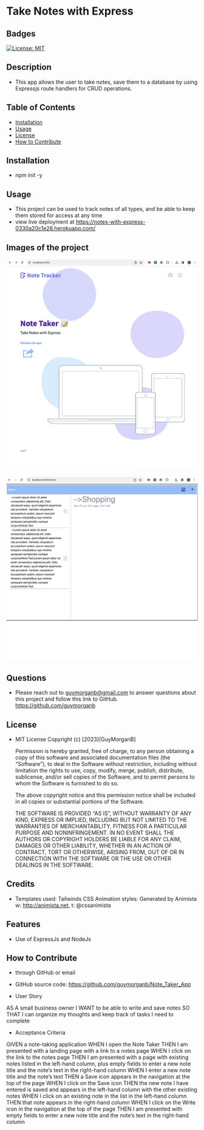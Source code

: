 
  # Take Notes with Express

  ## Badges
  [![License: MIT](https://img.shields.io/badge/License-MIT-blue.svg)](https://opensource.org/licenses/MIT)

  ## Description
  - This app allows the user to take notes, save them to a database by using Expressjs route handlers for CRUD operations.
  
  ## Table of Contents
  - [Installation](#installation)
  - [Usage](#usage)
  - [License](#license)
  - [How to Contribute](#how-to-contribute)
  
  ## Installation
  - npm init -y
  
  ## Usage
  - This project can be used to track notes of all types, and be able to keep them stored for access at any time
  - view live deployment at https://notes-with-express-0330a20c1e26.herokuapp.com/

  ## Images of the project
  ![step 1](https://github.com/guymorganb/Note_Taker_App/blob/main/public/styles/Screenshot%202023-06-23%20at%201.44.51%20PM.png?raw=true)

  ![step 2](https://github.com/guymorganb/Note_Taker_App/blob/main/public/styles/Screenshot%202023-06-23%20at%201.47.05%20PM.png?raw=true)
  
  ## Questions
  - Please reach out to guymorganb@gmail.com to answer questions about this project and follow this link to GitHub. https://github.com/guymorganb

  ## License
  - MIT License
 Copyright (c) [2023][GuyMorganB]

      Permission is hereby granted, free of charge, to any person obtaining a copy of this software and associated documentation files (the “Software”), to deal in the Software without restriction, including without limitation the rights to use, copy, modify, merge, publish, distribute, sublicense, and/or sell copies of the Software, and to permit persons to whom the Software is furnished to do so.

      The above copyright notice and this permission notice shall be included in all
      copies or substantial portions of the Software.

      THE SOFTWARE IS PROVIDED “AS IS”, WITHOUT WARRANTY OF ANY KIND, EXPRESS OR IMPLIED, INCLUDING BUT NOT LIMITED TO THE WARRANTIES OF MERCHANTABILITY, FITNESS FOR A PARTICULAR PURPOSE AND NONINFRINGEMENT. IN NO EVENT SHALL THE AUTHORS OR COPYRIGHT HOLDERS BE LIABLE FOR ANY CLAIM, DAMAGES OR OTHER LIABILITY, WHETHER IN AN ACTION OF CONTRACT, TORT OR OTHERWISE, ARISING FROM, OUT OF OR IN CONNECTION WITH THE SOFTWARE OR THE USE OR OTHER DEALINGS IN THE SOFTWARE.

  ## Credits
  - Templates used: Tailwinds CSS
    Animation styles: Generated by Animista
    w: http://animista.net, t: @cssanimista

  ## Features
  - Use of ExpressJs and NodeJs

  ## How to Contribute
  - through GitHub or email
  - GitHub source code: https://github.com/guymorganb/Note_Taker_App
  
- User Story

AS A small business owner
I WANT to be able to write and save notes
SO THAT I can organize my thoughts and keep track of tasks I need to complete

- Acceptance Criteria

GIVEN a note-taking application
WHEN I open the Note Taker
THEN I am presented with a landing page with a link to a notes page
WHEN I click on the link to the notes page
THEN I am presented with a page with existing notes listed in the left-hand column, plus empty fields to enter a new note title and the note’s text in the right-hand column
WHEN I enter a new note title and the note’s text
THEN a Save icon appears in the navigation at the top of the page
WHEN I click on the Save icon
THEN the new note I have entered is saved and appears in the left-hand column with the other existing notes
WHEN I click on an existing note in the list in the left-hand column
THEN that note appears in the right-hand column
WHEN I click on the Write icon in the navigation at the top of the page
THEN I am presented with empty fields to enter a new note title and the note’s text in the right-hand column
